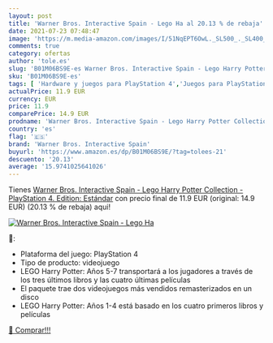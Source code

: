 ```yaml
---
layout: post
title: 'Warner Bros. Interactive Spain - Lego Ha al 20.13 % de rebaja'
date: 2021-07-23 07:48:47
image: 'https://m.media-amazon.com/images/I/51NqEPT6OwL._SL500_._SL400_.jpg'
comments: true
category: ofertas
author: 'tole.es'
slug: 'B01M06BS9E-es Warner Bros. Interactive Spain - Lego Harry Potter...'
sku: 'B01M06BS9E-es'
tags: [ 'Hardware y juegos para PlayStation 4','Juegos para PlayStation 4','Videojuegos','playstation','warner bros. interactive spain', ]
actualPrice: 11.9 EUR
currency: EUR
price: 11.9
comparePrice: 14.9 EUR
prodname: 'Warner Bros. Interactive Spain - Lego Harry Potter Collection - PlayStation 4. Edition: Estándar'
country: 'es'
flag: '🇪🇸'
brand: 'Warner Bros. Interactive Spain'
buyurl: 'https://www.amazon.es/dp/B01M06BS9E/?tag=tolees-21'
descuento: '20.13'
average: '15.9741025641026'
---
```


Tienes [Warner Bros. Interactive Spain - Lego Harry Potter Collection - PlayStation 4. Edition: Estándar](https://www.amazon.es/dp/B01M06BS9E/?tag=tolees-21) con precio final de  11.9 EUR (original: 14.9 EUR) (20.13 %  de rebaja) aqui!

[![Warner Bros. Interactive Spain - Lego Ha](https://m.media-amazon.com/images/I/51NqEPT6OwL._SL500_._SL400_.jpg)](https://www.amazon.es/dp/B01M06BS9E/?tag=tolees-21)

🔎:

- Plataforma del juego: PlayStation 4
- Tipo de producto: videojuego
- LEGO Harry Potter: Años 5-7 transportará a los jugadores a través de los tres últimos libros y las cuatro últimas películas
- El paquete trae dos videojuegos más vendidos remasterizados en un disco
- LEGO Harry Potter: Años 1-4 está basado en los cuatro primeros libros y películas

[🛒 Comprar!!!](https://www.amazon.es/dp/B01M06BS9E/?tag=tolees-21)
